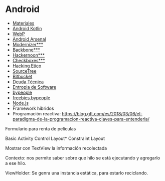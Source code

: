 # Android

* [Materiales](https://drive.google.com/drive/folders/1h8YT4ZpX4ijCbsbQ_L02GjzIW8om4J7s)
* [Android Kotlin](https://developer.android.com/kotlin)
* [WebP](https://developers.google.com/speed/webp/)
* [Android Arsenal](https://android-arsenal.com/)
* [Modernizer***](https://modernizr.com/)
* [Backbone***](https://backbonejs.org/#Getting-started)
* [Hackernoon***](https://hackernoon.com/)
* [Checkboxes***](https://www.sitepoint.com/save-multiple-checkbox-values-database-rails/)
* [Hacking Etico](https://backtrackacademy.com/cursos/gratis)
* [SourceTree](https://www.sourcetreeapp.com/)
* [Bitbucket](https://bitbucket.org/)
* [Deuda Técnica](https://en.wikipedia.org/wiki/Technical_debt)
* [Entropia de Software](https://es.wikipedia.org/wiki/Entrop%C3%ADa_del_software)
* [bypeople](https://www.bypeople.com/)
* [freebies.bypeople](https://freebies.bypeople.com/)
* [Node.js](https://nodejs.org/es/)
* Framework híbridos
* Programación reactiva: https://blog.gft.com/es/2018/03/06/el-paradigma-de-la-programacion-reactiva-claves-para-entenderla/


Formulario para renta de películas

Basic Activity
Control Layout*
Constraint Layout

Mostrar con TextView la información recolectada


Contexto: nos permite saber sobre que hilo se está ejecutando y agregarlo a ese hilo.

ViewHolder: Se genra una instancia estática, para estarlo reciclando.


